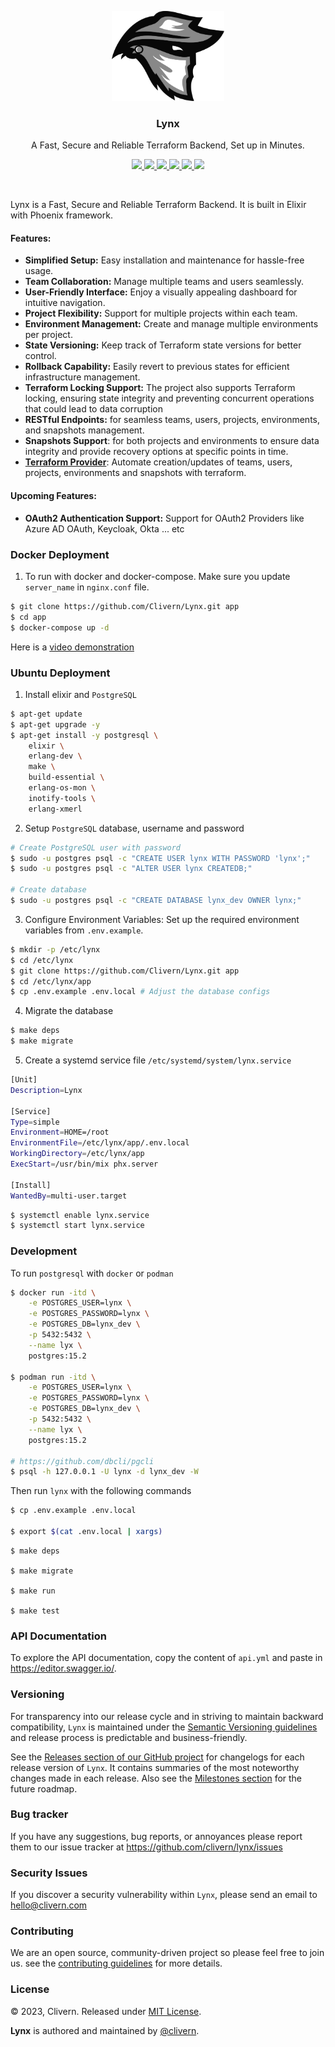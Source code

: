<p align="center">
    <img alt="Lynx Logo" src="/assets/img/logo.png?v=0.11.7" width="180" />
    <h3 align="center">Lynx</h3>
    <p align="center">A Fast, Secure and Reliable Terraform Backend, Set up in Minutes.</p>
    <p align="center">
        <a href="https://github.com/Clivern/Lynx/actions/workflows/ci.yml">
            <img src="https://github.com/Clivern/Lynx/actions/workflows/server_ci.yml/badge.svg"/>
        </a>
        <a href="https://github.com/Clivern/Lynx/releases">
            <img src="https://img.shields.io/badge/Version-0.11.7-1abc9c.svg">
        </a>
        <a href="https://hub.docker.com/r/clivern/lynx/tags">
            <img src="https://img.shields.io/badge/Docker-0.11.7-1abc9c.svg">
        </a>
        <a href="https://github.com/Clivern/terraform-provider-lynx">
            <img src="https://img.shields.io/badge/Terraform-Provider-yellow.svg">
        </a>
        <a href="https://github.com/Clivern/Lynx/actions/workflows/docker.yml">
            <img src="https://github.com/Clivern/Lynx/actions/workflows/docker.yml/badge.svg">
        </a>
        <a href="https://github.com/Clivern/Lynx/blob/main/LICENSE">
            <img src="https://img.shields.io/badge/LICENSE-MIT-orange.svg">
        </a>
    </p>
</p>
<br/>


Lynx is a Fast, Secure and Reliable Terraform Backend. It is built in Elixir with Phoenix framework.

#### Features:

- **Simplified Setup:** Easy installation and maintenance for hassle-free usage.
- **Team Collaboration:** Manage multiple teams and users seamlessly.
- **User-Friendly Interface:** Enjoy a visually appealing dashboard for intuitive navigation.
- **Project Flexibility:** Support for multiple projects within each team.
- **Environment Management:** Create and manage multiple environments per project.
- **State Versioning:** Keep track of Terraform state versions for better control.
- **Rollback Capability:** Easily revert to previous states for efficient infrastructure management.
- **Terraform Locking Support:** The project also supports Terraform locking, ensuring state integrity and preventing concurrent operations that could lead to data corruption
- **RESTful Endpoints:** for seamless teams, users, projects, environments, and snapshots management.
- **Snapshots Support**: for both projects and environments to ensure data integrity and provide recovery options at specific points in time.
- **[Terraform Provider](https://github.com/Clivern/terraform-provider-lynx)**: Automate creation/updates of teams, users, projects, environments and snapshots with terraform.

#### Upcoming Features:

- **OAuth2 Authentication Support:** Support for OAuth2 Providers like Azure AD OAuth, Keycloak, Okta ... etc


### Docker Deployment

1. To run with docker and docker-compose. Make sure you update `server_name` in `nginx.conf` file.

```zsh
$ git clone https://github.com/Clivern/Lynx.git app
$ cd app
$ docker-compose up -d
```

Here is a [video demonstration](https://www.youtube.com/watch?v=YNkHfysr3-0)


### Ubuntu Deployment

1. Install elixir and `PostgreSQL`

```zsh
$ apt-get update
$ apt-get upgrade -y
$ apt-get install -y postgresql \
    elixir \
    erlang-dev \
    make \
    build-essential \
    erlang-os-mon \
    inotify-tools \
    erlang-xmerl
```

2. Setup `PostgreSQL` database, username and password

```zsh
# Create PostgreSQL user with password
$ sudo -u postgres psql -c "CREATE USER lynx WITH PASSWORD 'lynx';"
$ sudo -u postgres psql -c "ALTER USER lynx CREATEDB;"

# Create database
$ sudo -u postgres psql -c "CREATE DATABASE lynx_dev OWNER lynx;"
```

3. Configure Environment Variables: Set up the required environment variables from `.env.example`.

```zsh
$ mkdir -p /etc/lynx
$ cd /etc/lynx
$ git clone https://github.com/Clivern/Lynx.git app
$ cd /etc/lynx/app
$ cp .env.example .env.local # Adjust the database configs
```

4. Migrate the database

```zsh
$ make deps
$ make migrate
```

5. Create a systemd service file `/etc/systemd/system/lynx.service`

```zsh
[Unit]
Description=Lynx

[Service]
Type=simple
Environment=HOME=/root
EnvironmentFile=/etc/lynx/app/.env.local
WorkingDirectory=/etc/lynx/app
ExecStart=/usr/bin/mix phx.server

[Install]
WantedBy=multi-user.target
```

```zsh
$ systemctl enable lynx.service
$ systemctl start lynx.service
```


### Development

To run `postgresql` with `docker` or `podman`

```zsh
$ docker run -itd \
    -e POSTGRES_USER=lynx \
    -e POSTGRES_PASSWORD=lynx \
    -e POSTGRES_DB=lynx_dev \
    -p 5432:5432 \
    --name lyx \
    postgres:15.2

$ podman run -itd \
    -e POSTGRES_USER=lynx \
    -e POSTGRES_PASSWORD=lynx \
    -e POSTGRES_DB=lynx_dev \
    -p 5432:5432 \
    --name lyx \
    postgres:15.2

# https://github.com/dbcli/pgcli
$ psql -h 127.0.0.1 -U lynx -d lynx_dev -W
```

Then run `lynx` with the following commands

```zsh
$ cp .env.example .env.local

$ export $(cat .env.local | xargs)
```

```
$ make deps

$ make migrate

$ make run

$ make test
```


### API Documentation

To explore the API documentation, copy the content of `api.yml` and paste in https://editor.swagger.io/.


### Versioning

For transparency into our release cycle and in striving to maintain backward compatibility, `Lynx` is maintained under the [Semantic Versioning guidelines](https://semver.org/) and release process is predictable and business-friendly.

See the [Releases section of our GitHub project](https://github.com/clivern/lynx/releases) for changelogs for each release version of `Lynx`. It contains summaries of the most noteworthy changes made in each release. Also see the [Milestones section](https://github.com/clivern/lynx/milestones) for the future roadmap.


### Bug tracker

If you have any suggestions, bug reports, or annoyances please report them to our issue tracker at https://github.com/clivern/lynx/issues


### Security Issues

If you discover a security vulnerability within `Lynx`, please send an email to [hello@clivern.com](mailto:hello@clivern.com)


### Contributing

We are an open source, community-driven project so please feel free to join us. see the [contributing guidelines](CONTRIBUTING.md) for more details.


### License

© 2023, Clivern. Released under [MIT License](https://opensource.org/licenses/mit-license.php).

**Lynx** is authored and maintained by [@clivern](http://github.com/clivern).
